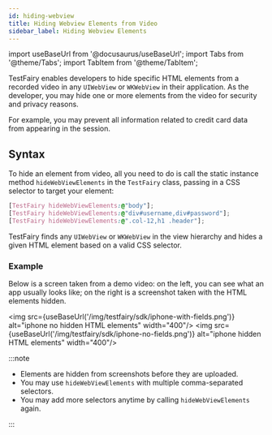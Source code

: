 ```yaml
---
id: hiding-webview
title: Hiding Webview Elements from Video
sidebar_label: Hiding Webview Elements
---
```


import useBaseUrl from '@docusaurus/useBaseUrl';
import Tabs from '@theme/Tabs';
import TabItem from '@theme/TabItem';

TestFairy enables developers to hide specific HTML elements from a recorded video in any `UIWebView` or `WKWebView` in their application. As the developer, you may hide one or more elements from the video for security and privacy reasons.

For example, you may prevent all information related to credit card data from appearing in the session.

## Syntax

To hide an element from video, all you need to do is call the static instance method `hideWebViewElements` in the `TestFairy` class, passing in a CSS selector to target your element:

```css
[TestFairy hideWebViewElements:@"body"];
[TestFairy hideWebViewElements:@"div#username,div#password"];
[TestFairy hideWebViewElements:@".col-12,h1 .header"];
```

TestFairy finds any `UIWebView` or `WKWebView` in the view hierarchy and hides a given HTML element based on a valid CSS selector.

### Example

Below is a screen taken from a demo video: on the left, you can see what an app usually looks like; on the right is a screenshot taken with the HTML elements hidden.

<img src={useBaseUrl('/img/testfairy/sdk/iphone-with-fields.png')} alt="iphone no hidden HTML elements" width="400"/>
<img src={useBaseUrl('/img/testfairy/sdk/iphone-no-fields.png')} alt="iphone hidden HTML elements" width="400"/>

:::note

- Elements are hidden from screenshots before they are uploaded.
- You may use `hideWebViewElements` with multiple comma-separated selectors.
- You may add more selectors anytime by calling `hideWebViewElements` again.

:::
